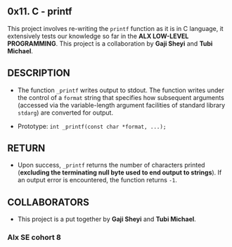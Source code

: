 ## 0x11. C - printf

This project involves re-writing the `printf` function as it is in C language, it extensively tests our knowledge so far in the **ALX LOW-LEVEL PROGRAMMING**. This project is a collaboration by **Gaji Sheyi** and **Tubi Michael**.

## DESCRIPTION

- The function `_printf` writes output to stdout. The function writes under the control of a `format` string that specifies how subsequent arguments (accessed via the variable-length argument facilities of standard library `stdarg`) are converted for output.

- Prototype: `int _printf(const char *format, ...);`

## RETURN

-  Upon success, `_printf` returns the number of characters printed (**excluding the terminating null byte used to end output to strings**). If an output error is encountered, the function returns `-1`.

## COLLABORATORS

- This project is a put together by **Gaji Sheyi** and **Tubi Michael**.

### Alx SE cohort 8
